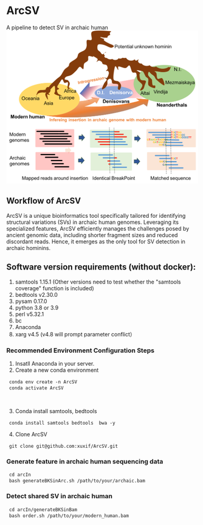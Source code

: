 # ArcSV
A pipeline to detect SV in archaic human
<br/>
![This is an image](https://github.com/xuxif/ArcSV/blob/main/archaic_fig1.png)
<br/>
##
## Workflow of ArcSV <br />
ArcSV is a unique bioinformatics tool specifically tailored for identifying structural variations (SVs) in archaic human genomes. Leveraging its specialized features, ArcSV efficiently manages the challenges posed by ancient genomic data, including shorter fragment sizes and reduced discordant reads. Hence, it emerges as the only tool for SV detection in archaic hominins.

## Software version requirements (without docker): <br />
1. samtools 1.15.1 (Other versions need to test whether the "samtools coverage" function is included)<br />
2. bedtools v2.30.0<br />
3. pysam 0.17.0<br />
4. python 3.8 or 3.9 <br />
5. perl v5.32.1<br />
6. bc <br />
7. Anaconda <br />
8. xarg v4.5 (v4.8 will prompt parameter conflict）
### Recommended Environment Configuration Steps
1. Insatll Anaconda in your server.
2. Create a new conda environment 
 
 ```
  conda env create -n ArcSV 
  conda activate ArcSV
 ```
 <br />
 
3. Conda install samtools, bedtools
 
 ```
  conda install samtools bedtools  bwa -y
  ```
4. Clone ArcSV
 
 ```
  git clone git@github.com:xuxif/ArcSV.git
  ```
### Generate feature in archaic human sequencing data
 ```
  cd arcIn
  bash generateBKSinArc.sh /path/to/your/archaic.bam
  ```

### Detect shared SV in archaic human
 ```
  cd arcIn/generateBKSinBam
  bash order.sh /path/to/your/modern_human.bam
  ```

